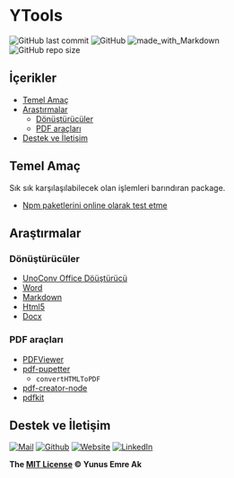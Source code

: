 # YTools <!-- omit in toc -->

![GitHub last commit](https://img.shields.io/github/last-commit/yedhrab/YTools.svg?label=Son%20G%C3%BCncelleme&style=popout)
![GitHub](https://img.shields.io/github/license/yedhrab/YTools.svg?label=Lisans&style=popout)
![made_with_Markdown](https://img.shields.io/badge/%C4%B0%C3%A7erik-Markdown-blue.svg)
![GitHub repo size](https://img.shields.io/github/repo-size/yedhrab/YTools.svg?label=Boyut&style=popout)

## İçerikler <!-- omit in toc -->

- [Temel Amaç](#Temel-Ama%C3%A7)
- [Araştırmalar](#Ara%C5%9Ft%C4%B1rmalar)
  - [Dönüştürücüler](#D%C3%B6n%C3%BC%C5%9Ft%C3%BCr%C3%BCc%C3%BCler)
  - [PDF araçları](#PDF-ara%C3%A7lar%C4%B1)
- [Destek ve İletişim](#Destek-ve-%C4%B0leti%C5%9Fim)

## Temel Amaç

Sık sık karşılaşılabilecek olan işlemleri barındıran package.

- [Npm paketlerini online olarak test etme][Npm Runkit]

## Araştırmalar

### Dönüştürücüler

- [UnoConv Office Döüştürücü](https://www.youtube.com/watch?v=gOyb4VjKeOE)
- [Word](https://www.npmjs.com/package/word2pdf)
- [Markdown](https://www.npmjs.com/package/md-to-pdf)
- [Html5](https://www.npmjs.com/package/html5-to-pdf)
- [Docx](https://www.npmjs.com/package/docx-pdf)

### PDF araçları

- [PDFViewer](https://www.npmjs.com/package/ng2-pdf-viewer)
- [pdf-pupetter](https://www.npmjs.com/package/pdf-puppeteer)
  - `convertHTMLToPDF`
- [pdf-creator-node](https://www.npmjs.com/package/pdf-creator-node)
- [pdfkit](https://www.npmjs.com/package/pdfkit)

## Destek ve İletişim

[![Mail](https://drive.google.com/uc?id=142rP0hbrnY8T9kj_84_r7WxPG1hzWEcN)](mailto::yedhrab@gmail.com?subject=YTools%20%7C%20Github)
[![Github](https://drive.google.com/uc?id=1PzkuWOoBNMg0uOMmqwHtVoYt0WCqi-O5)](https://github.com/yedhrab)
[![Website](https://drive.google.com/uc?id=1wR8Ph0FBs36ZJl0Ud-HkS0LZ9b66JBqJ)](https://yemreak.com)
[![LinkedIn](https://drive.google.com/uc?id=1hvdil0ZHVEzekQ4AYELdnPOqzunKpnzJ)](https://www.linkedin.com/in/yemreak/)

**The [MIT License](https://choosealicense.com/licenses/mit/) &copy; Yunus Emre Ak**

[Npm Runkit]: https://npm.runkit.com/pdfkit
